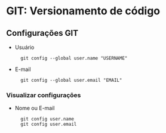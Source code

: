 # GIT: Versionamento de código

## Configurações GIT

* Usuário

        git config --global user.name "USERNAME"

* E-mail

        git config --global user.email "EMAIL"

### Visualizar configurações

* Nome ou E-mail

        git config user.name
        git config user.email
